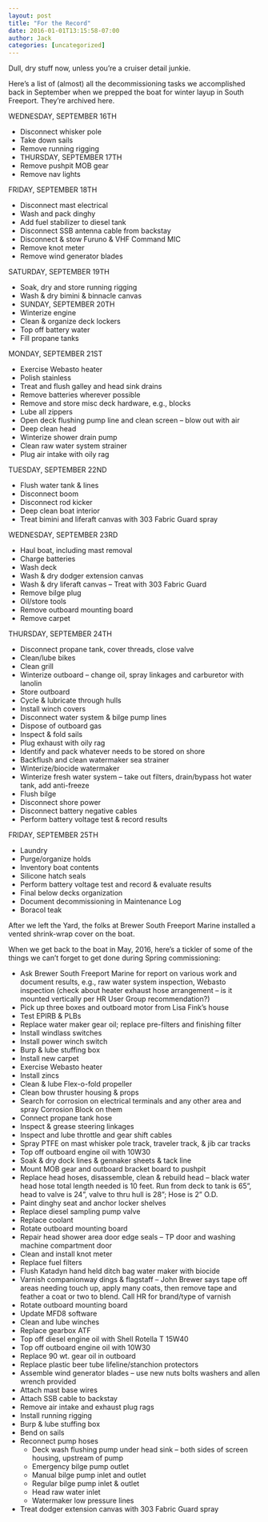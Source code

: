 ```yaml
---
layout: post
title: "For the Record"
date: 2016-01-01T13:15:58-07:00
author: Jack
categories: [uncategorized]
---
```


Dull, dry stuff now, unless you’re a cruiser detail junkie.

Here’s a list of (almost) all the decommissioning tasks we accomplished back in September when we prepped the boat for winter layup in South Freeport. They’re archived here.

WEDNESDAY, SEPTEMBER 16TH 

  * Disconnect whisker pole
  * Take down sails
  * Remove running rigging
  * THURSDAY, SEPTEMBER 17TH
  * Remove pushpit MOB gear
  * Remove nav lights

FRIDAY, SEPTEMBER 18TH

  * Disconnect mast electrical
  * Wash and pack dinghy
  * Add fuel stabilizer to diesel tank
  * Disconnect SSB antenna cable from backstay
  * Disconnect & stow Furuno & VHF Command MIC
  * Remove knot meter
  * Remove wind generator blades

SATURDAY, SEPTEMBER 19TH

  * Soak, dry and store running rigging
  * Wash & dry bimini & binnacle canvas
  * SUNDAY, SEPTEMBER 20TH
  * Winterize engine
  * Clean & organize deck lockers
  * Top off battery water
  * Fill propane tanks

MONDAY, SEPTEMBER 21ST

  * Exercise Webasto heater
  * Polish stainless
  * Treat and flush galley and head sink drains
  * Remove batteries wherever possible
  * Remove and store misc deck hardware, e.g., blocks
  * Lube all zippers
  * Open deck flushing pump line and clean screen – blow out with air
  * Deep clean head
  * Winterize shower drain pump
  * Clean raw water system strainer
  * Plug air intake with oily rag

TUESDAY, SEPTEMBER 22ND

  * Flush water tank & lines
  * Disconnect boom
  * Disconnect rod kicker
  * Deep clean boat interior
  * Treat bimini and liferaft canvas with 303 Fabric Guard spray

WEDNESDAY, SEPTEMBER 23RD

  * Haul boat, including mast removal
  * Charge batteries
  * Wash deck
  * Wash & dry dodger extension canvas
  * Wash & dry liferaft canvas – Treat with 303 Fabric Guard
  * Remove bilge plug
  * Oil/store tools
  * Remove outboard mounting board
  * Remove carpet

THURSDAY, SEPTEMBER 24TH

  * Disconnect propane tank, cover threads, close valve
  * Clean/lube bikes
  * Clean grill
  * Winterize outboard – change oil, spray linkages and carburetor with lanolin
  * Store outboard
  * Cycle & lubricate through hulls
  * Install winch covers
  * Disconnect water system & bilge pump lines
  * Dispose of outboard gas
  * Inspect & fold sails
  * Plug exhaust with oily rag
  * Identify and pack whatever needs to be stored on shore
  * Backflush and clean watermaker sea strainer
  * Winterize/biocide watermaker
  * Winterize fresh water system – take out filters, drain/bypass hot water tank, add anti-freeze
  * Flush bilge
  * Disconnect shore power
  * Disconnect battery negative cables
  * Perform battery voltage test & record results

FRIDAY, SEPTEMBER 25TH

  * Laundry
  * Purge/organize holds
  * Inventory boat contents
  * Silicone hatch seals
  * Perform battery voltage test and record & evaluate results
  * Final below decks organization
  * Document decommissioning in Maintenance Log
  * Boracol teak

After we left the Yard, the folks at Brewer South Freeport Marine installed a vented shrink-wrap cover on the boat.

When we get back to the boat in May, 2016, here’s a tickler of some of the things we can’t forget to get done during Spring commissioning:

  * Ask Brewer South Freeport Marine for report on various work and document results, e.g., raw water system inspection, Webasto inspection (check about heater exhaust hose arrangement – is it mounted vertically per HR User Group recommendation?)
  * Pick up three boxes and outboard motor from Lisa Fink’s house
  * Test EPIRB & PLBs
  * Replace water maker gear oil; replace pre-filters and finishing filter
  * Install windlass switches
  * Install power winch switch
  * Burp & lube stuffing box
  * Install new carpet
  * Exercise Webasto heater
  * Install zincs
  * Clean & lube Flex-o-fold propeller
  * Clean bow thruster housing & props
  * Search for corrosion on electrical terminals and any other area and spray Corrosion Block on them
  * Connect propane tank hose
  * Inspect & grease steering linkages
  * Inspect and lube throttle and gear shift cables
  * Spray PTFE on mast whisker pole track, traveler track, & jib car tracks
  * Top off outboard engine oil with 10W30
  * Soak & dry dock lines & gennaker sheets & tack line
  * Mount MOB gear and outboard bracket board to pushpit
  * Replace head hoses, disassemble, clean & rebuild head – black water head hose total length needed is 10 feet. Run from deck to tank is 65”, head to valve is 24”, valve to thru hull is 28”; Hose is 2” O.D.
  * Paint dinghy seat and anchor locker shelves
  * Replace diesel sampling pump valve
  * Replace coolant
  * Rotate outboard mounting board
  * Repair head shower area door edge seals – TP door and washing machine compartment door
  * Clean and install knot meter
  * Replace fuel filters
  * Flush Katadyn hand held ditch bag water maker with biocide
  * Varnish companionway dings & flagstaff – John Brewer says tape off areas needing touch up, apply many coats, then remove tape and feather a coat or two to blend. Call HR for brand/type of varnish
  * Rotate outboard mounting board
  * Update MFD8 software
  * Clean and lube winches
  * Replace gearbox ATF
  * Top off diesel engine oil with Shell Rotella T 15W40
  * Top off outboard engine oil with 10W30
  * Replace 90 wt. gear oil in outboard
  * Replace plastic beer tube lifeline/stanchion protectors
  * Assemble wind generator blades – use new nuts bolts washers and allen wrench provided
  * Attach mast base wires
  * Attach SSB cable to backstay
  * Remove air intake and exhaust plug rags
  * Install running rigging
  * Burp & lube stuffing box
  * Bend on sails
  * Reconnect pump hoses 
    * Deck wash flushing pump under head sink – both sides of screen housing, upstream of pump
    * Emergency bilge pump outlet
    * Manual bilge pump inlet and outlet
    * Regular bilge pump inlet & outlet
    * Head raw water inlet
    * Watermaker low pressure lines
  * Treat dodger extension canvas with 303 Fabric Guard spray